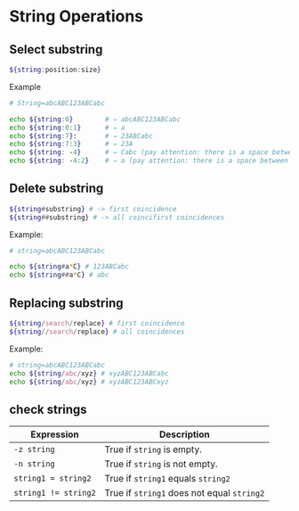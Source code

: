 # String Operations

## Select substring

```bash
${string:position:size}
```

Example

```bash
# String=abcABC123ABCabc

echo ${string:0}        # ⇒ abcABC123ABCabc
echo ${string:0:1}      # ⇒ a
echo ${string:7}:       # ⇒ 23ABCabc
echo ${string:7:3}      # ⇒ 23A
echo ${string: -4}      # ⇒ Cabc (pay attention: there is a space between 􏰁:􏰂 and 􏰁-4)􏰂
echo ${string: -4:2}    # ⇒ a (pay attention: there is a space between 􏰁:􏰂 and 􏰁-4)􏰂
```

## Delete substring

```bash
${string#substring} # -> first coincidence
${string##substring} # -> all coincifirst coincidences
```

Example:

```bash
# string=abcABC123ABCabc

echo ${string#a*C} # 123ABCabc
echo ${string##a*C} # abc
```

## Replacing substring

```bash
${string/search/replace} # first coincidence
${string//search/replace} # all coincidences
```

Example:

```bash
# string=abcABC123ABCabc
echo ${string/abc/xyz} # xyzABC123ABCabc
echo ${string/abc/xyz} # xyzABC123ABCxyz
```

## check strings

Expression | Description
-|-
`-z string` | True if `string` is empty.
`-n string` | True if `string` is not empty.
`string1 = string2` | True if `string1` equals `string2`
`string1 != string2` | True if `string1` does not equal `string2`